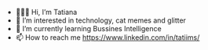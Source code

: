  - 🙋🏾‍♀️ Hi, I’m Tatiana
 - 👀 I’m interested in technology, cat memes and glitter
 - 🌱 I’m currently learning Bussines Intelligence 
 - 📫 How to reach me https://www.linkedin.com/in/tatiims/

<!---
tatiims/tatiims is a ✨ special ✨ repository because its `README.md` (this file) appears on your GitHub profile.
You can click the Preview link to take a look at your changes.
--->
